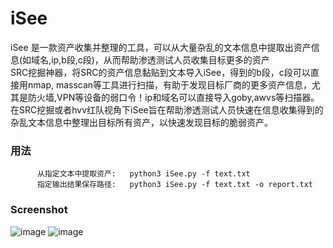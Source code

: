 # iSee
iSee 是一款资产收集并整理的工具，可以从大量杂乱的文本信息中提取出资产信息(如域名,ip,b段,c段)，从而帮助渗透测试人员收集目标更多的资产    
SRC挖掘神器，将SRC的资产信息黏贴到文本导入iSee，得到的b段，c段可以直接用nmap, masscan等工具进行扫描，有助于发现目标厂商的更多资产信息，尤其是防火墙,VPN等设备的弱口令！ip和域名可以直接导入goby,awvs等扫描器。    
在SRC挖掘或者hvv红队视角下iSee旨在帮助渗透测试人员快速在信息收集得到的杂乱文本信息中整理出目标所有资产，以快速发现目标的脆弱资产。
     
### 用法         

          从指定文本中提取资产:   python3 iSee.py -f text.txt
          指定输出结果保存路径:   python3 iSee.py -f text.txt -o report.txt
### Screenshot
![image](https://user-images.githubusercontent.com/71172892/146219076-41dd51a2-293d-4fcd-b691-638e1d277921.png)
![image](https://user-images.githubusercontent.com/71172892/146219368-59c1643d-54a8-4b31-9403-b487ecea3f0e.png)
